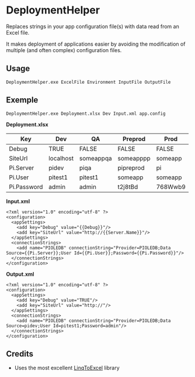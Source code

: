 # DeploymentHelper
Replaces strings in your app configuration file(s) with data read from an Excel file.

It makes deployment of applications easier by avoiding the modification of multiple (and often complex) configuration files.

## Usage
`DeploymentHelper.exe ExcelFile Environment InputFile OutputFile`

## Exemple

    DeploymentHelper.exe Deployment.xlsx Dev Input.xml app.config
    
**Deployment.xlsx**

Key | Dev | QA | Preprod | Prod
--- | --- | --- | --- | ---
Debug | TRUE | FALSE | FALSE | FALSE
SiteUrl | localhost | someappqa | someapppp | someapp
Pi.Server | pidev | piqa | pipreprod | pi
Pi.User | pitest1 | pitest1 | someapp | someapp
Pi.Password | admin | admin | t2j8tBd | 768Wwb9

**Input.xml**

    <?xml version="1.0" encoding="utf-8" ?> 
    <configuration>
      <appSettings>
        <add key="Debug" value="{{Debug}}"/>
        <add key="SiteUrl" value="http://{{Server.Name}}"/>
      </appSettings>
      <connectionStrings>
        <add name="PIOLEDB" connectionString="Provider=PIOLEDB;Data Source={{Pi.Server}};User Id={{Pi.User}};Password={{Pi.Password}}"/>
      </connectionStrings>
    </configuration>
    
**Output.xml**

	<?xml version="1.0" encoding="utf-8" ?> 
	<configuration>
	  <appSettings>
	    <add key="Debug" value="TRUE"/>
	    <add key="SiteUrl" value="http://"/>
	  </appSettings>
	  <connectionStrings>
	    <add name="PIOLEDB" connectionString="Provider=PIOLEDB;Data Source=pidev;User Id=pitest1;Password=admin"/>
	  </connectionStrings>
	</configuration>

## Credits
* Uses the most excellent [LinqToExcel](https://github.com/paulyoder/LinqToExcel) library